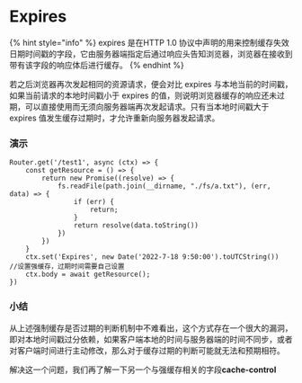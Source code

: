 # Expires

{% hint style="info" %}
expires 是在HTTP 1.0 协议中声明的用来控制缓存失效日期时间戳的字段，它由服务器端指定后通过响应头告知浏览器，浏览器在接收到带有该字段的响应体后进行缓存。
{% endhint %}

若之后浏览器再次发起相同的资源请求，便会对比 expires 与本地当前的时间戳，如果当前请求的本地时间戳小于 expires 的值，则说明浏览器缓存的响应还未过期，可以直接使用而无须向服务器端再次发起请求。只有当本地时间戳大于 expires 值发生缓存过期时，才允许重新向服务器发起请求。

### 演示

```
Router.get('/test1', async (ctx) => {
    const getResource = () => {
        return new Promise((resolve) => {
            fs.readFile(path.join(__dirname, "./fs/a.txt"), (err, data) => {
                if (err) {
                    return;
                }
                return resolve(data.toString())
            })
        })
    }
    ctx.set('Expires', new Date('2022-7-18 9:50:00').toUTCString())  //设置强缓存，过期时间需要自己设置
    ctx.body = await getResource();
})
```



### 小结

从上述强制缓存是否过期的判断机制中不难看出，这个方式存在一个很大的漏洞，即对本地时间戳过分依赖，如果客户端本地的时间与服务器端的时间不同步，或者对客户端时间进行主动修改，那么对于缓存过期的判断可能就无法和预期相符。



解决这一个问题，我们再了解一下另一个与强缓存相关的字段**cache-control**
